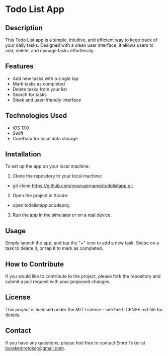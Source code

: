 # Todo List App

## Description
This Todo List app is a simple, intuitive, and efficient way to keep track of your daily tasks. Designed with a clean user interface, it allows users to add, delete, and manage tasks effortlessly.

## Features
- Add new tasks with a single tap
- Mark tasks as completed
- Delete tasks from your list
- Search for tasks
- Sleek and user-friendly interface

## Technologies Used
- iOS 17.0
- Swift
- CoreData for local data storage

## Installation
To set up the app on your local machine:
1. Clone the repository to your local machine:
- git clone https://github.com/yourusername/todolistapp.git

2. Open the project in Xcode:
- open todolistapp.xcodeproj


3. Run the app in the simulator or on a real device.

## Usage
Simply launch the app, and tap the "+" icon to add a new task. Swipe on a task to delete it, or tap it to mark as completed.

## How to Contribute
If you would like to contribute to the project, please fork the repository and submit a pull request with your proposed changes.

## License
This project is licensed under the MIT License - see the LICENSE.md file for details.

## Contact
If you have any questions, please feel free to contact Emre Toker at burakemretoker@gmail.com.




